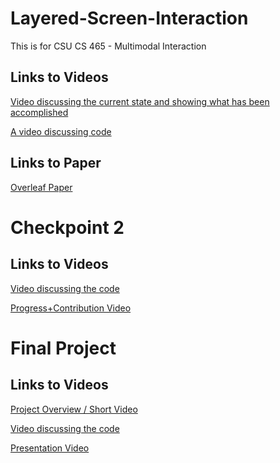 # Layered-Screen-Interaction
This is for CSU CS 465 - Multimodal Interaction

## Links to Videos
[Video discussing the current state and showing what has been accomplished](https://youtu.be/KoJoIgbN2SQ)

[A video discussing code](https://youtu.be/8j-qT11o1SM)

## Links to Paper
[Overleaf Paper](https://www.overleaf.com/read/rsvhdbrjhdng#eb5175)

# Checkpoint 2

## Links to Videos
[Video discussing the code](https://youtu.be/8j-qT11o1SM)

[Progress+Contribution Video](https://www.youtube.com/watch?v=q53Gyw_RuVE)

# Final Project

## Links to Videos
[Project Overview / Short Video](https://youtu.be/M6Zd7u0blbQ)

[Video discussing the code]()

[Presentation Video]()

